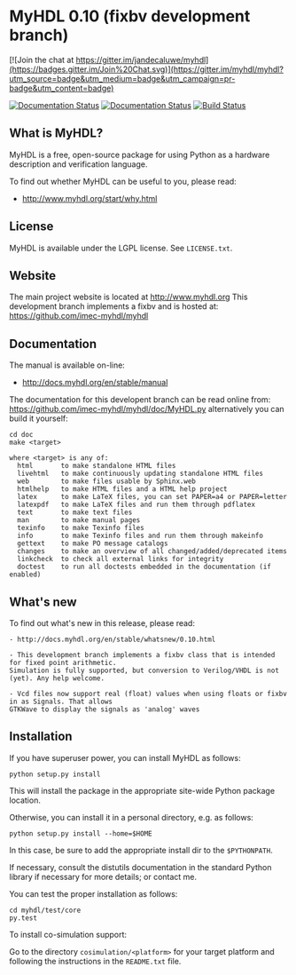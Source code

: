 MyHDL 0.10 (fixbv development branch)
=====================================

[![Join the chat at https://gitter.im/jandecaluwe/myhdl](https://badges.gitter.im/Join%20Chat.svg)](https://gitter.im/myhdl/myhdl?utm_source=badge&utm_medium=badge&utm_campaign=pr-badge&utm_content=badge)

[![Documentation Status](https://readthedocs.org/projects/myhdl/badge/?version=stable)](http://docs.myhdl.org/en/stable/manual)
[![Documentation Status](https://readthedocs.org/projects/myhdl/badge/?version=latest)](http://docs.myhdl.org/en/latest/manual)
[![Build Status](https://travis-ci.org/myhdl/myhdl.svg?branch=master)](https://travis-ci.org/myhdl/myhdl)

What is MyHDL?
--------------
MyHDL is a free, open-source package for using Python as a hardware
description and verification language.

To find out whether MyHDL can be useful to you, please read:

   - http://www.myhdl.org/start/why.html

License
-------
MyHDL is available under the LGPL license.  See ``LICENSE.txt``.

Website
-------
The main project website is located at http://www.myhdl.org
This development branch implements a fixbv and is hosted at: https://github.com/imec-myhdl/myhdl


Documentation
-------------
The manual is available on-line:

   - http://docs.myhdl.org/en/stable/manual

The documentation for this developent branch can be read online from: https://github.com/imec-myhdl/myhdl/doc/MyHDL.py
alternatively you can build it yourself:

```
cd doc
make <target>

where <target> is any of:
  html       to make standalone HTML files
  livehtml   to make continuously updating standalone HTML files
  web        to make files usable by Sphinx.web
  htmlhelp   to make HTML files and a HTML help project
  latex      to make LaTeX files, you can set PAPER=a4 or PAPER=letter
  latexpdf   to make LaTeX files and run them through pdflatex
  text       to make text files
  man        to make manual pages
  texinfo    to make Texinfo files
  info       to make Texinfo files and run them through makeinfo
  gettext    to make PO message catalogs
  changes    to make an overview of all changed/added/deprecated items
  linkcheck  to check all external links for integrity
  doctest    to run all doctests embedded in the documentation (if enabled)
```

What's new
----------
To find out what's new in this release, please read:


    - http://docs.myhdl.org/en/stable/whatsnew/0.10.html

    - This development branch implements a fixbv class that is intended for fixed point arithmetic.
    Simulation is fully supported, but conversion to Verilog/VHDL is not (yet). Any help welcome.

    - Vcd files now support real (float) values when using floats or fixbv in as Signals. That allows 
    GTKWave to display the signals as 'analog' waves


Installation
------------
If you have superuser power, you can install MyHDL as follows:

```
python setup.py install
```

This will install the package in the appropriate site-wide Python
package location.

Otherwise, you can install it in a personal directory, e.g. as
follows:

```
python setup.py install --home=$HOME
```

In this case, be sure to add the appropriate install dir to the
``$PYTHONPATH``.

If necessary, consult the distutils documentation in the standard
Python library if necessary for more details;
or contact me.

You can test the proper installation as follows:

```
cd myhdl/test/core
py.test
```

To install co-simulation support:

Go to the directory ``cosimulation/<platform>`` for your target platform
and following the instructions in the ``README.txt`` file.
